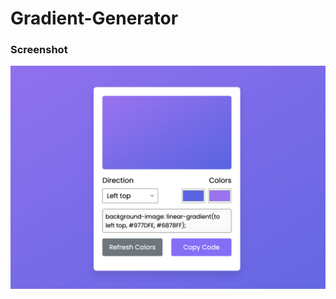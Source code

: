 # Gradient-Generator

### Screenshot  
<img src="Screenshot.png" alt="Screenshot" style="width: 600px; height: auto;"> <br>
